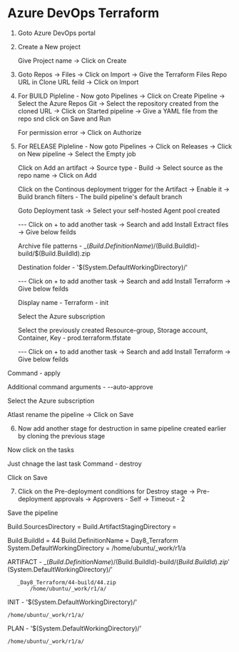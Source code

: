 # Azure DevOps Terraform

1. Goto Azure DevOps portal


2. Create a New project 

	Give Project name -> Click on Create


3. Goto Repos -> Files -> Click on Import -> Give the Terraform Files Repo URL in Clone URL feild -> Click on Import 


4. For BUILD Pipleline - Now goto Pipelines -> Click on Create Pipeline -> Select the Azure Repos Git -> Select the repository created from the cloned URL -> Click on Started pipeline -> Give a YAML file from the repo snd click on Save and Run 

	For permission error -> Click on Authorize


5. For RELEASE Pipleline - Now goto Pipelines -> Click on Releases -> Click on New pipeline -> Select the Empty job
	
	Click on Add an artifact -> Source type - Build -> Select source as the repo name -> Click on Add
	
	Click on the Continous deployment trigger for the Artifact -> Enable it -> Build branch filters - The build pipeline's default branch 
	
	Goto Deployment task -> Select your self-hosted Agent pool created 

	--- Click on + to add another task -> Search and add Install Extract files -> Give below feilds
	
	Archive file patterns - _$(Build.DefinitionName)/$(Build.BuildId)-
							build/$(Build.BuildId).zip
	
	Destination folder - '$(System.DefaultWorkingDirectory)/'
	
	
	--- Click on + to add another task -> Search and add Install Terraform -> Give below feilds
	
	Display name - Terraform - init
	
	Select the Azure subscription
	
	Select the previously created Resource-group, Storage account, Container, Key - prod.terraform.tfstate
	
	--- Click on + to add another task -> Search and add Install Terraform -> Give below feilds

Command - apply 

Additional command arguments - --auto-approve

Select the Azure subscription

Atlast rename the pipeline -> Click on Save


6. Now add another stage for destruction in same pipeline created earlier by cloning the previous stage

Now click on the tasks

Just chnage the last task Command - destroy 

Click on Save


7. Click on the Pre-deployment conditions for Destroy stage -> Pre-deployment approvals -> Approvers - Self -> Timeout - 2

Save the pipeline



Build.SourcesDirectory = 
Build.ArtifactStagingDirectory = 

Build.BuildId = 44
Build.DefinitionName = Day8_Terraform
System.DefaultWorkingDirectory = /home/ubuntu/_work/r1/a



ARTIFACT - _$(Build.DefinitionName)/$(Build.BuildId)-build/$(Build.BuildId).zip
	   '$(System.DefaultWorkingDirectory)/'


	   _Day8_Terraform/44-build/44.zip
           /home/ubuntu/_work/r1/a/
	   


INIT - '$(System.DefaultWorkingDirectory)/'

	/home/ubuntu/_work/r1/a/



PLAN - '$(System.DefaultWorkingDirectory)/'

 	/home/ubuntu/_work/r1/a/
